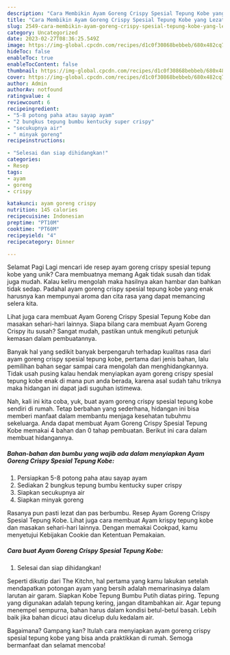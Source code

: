 ```yaml
---
description: "Cara Membikin Ayam Goreng Crispy Spesial Tepung Kobe yang Lezat, Enak"
title: "Cara Membikin Ayam Goreng Crispy Spesial Tepung Kobe yang Lezat, Enak"
slug: 2549-cara-membikin-ayam-goreng-crispy-spesial-tepung-kobe-yang-lezat-enak
category: Uncategorized
date: 2023-02-27T08:36:25.549Z
image: https://img-global.cpcdn.com/recipes/d1c0f30868bebbeb/680x482cq70/ayam-goreng-crispy-spesial-tepung-kobe-foto-resep-utama.jpg
hideToc: false
enableToc: true
enableTocContent: false
thumbnail: https://img-global.cpcdn.com/recipes/d1c0f30868bebbeb/680x482cq70/ayam-goreng-crispy-spesial-tepung-kobe-foto-resep-utama.jpg
cover: https://img-global.cpcdn.com/recipes/d1c0f30868bebbeb/680x482cq70/ayam-goreng-crispy-spesial-tepung-kobe-foto-resep-utama.jpg
author: Admin
authorAv: notfound
ratingvalue: 4
reviewcount: 6
recipeingredient:
- "5-8 potong paha atau sayap ayam"
- "2 bungkus tepung bumbu kentucky super crispy"
- "secukupnya air"
- " minyak goreng"
recipeinstructions:

- "Selesai dan siap dihidangkan!"
categories:
- Resep
tags:
- ayam
- goreng
- crispy

katakunci: ayam goreng crispy 
nutrition: 145 calories
recipecuisine: Indonesian
preptime: "PT10M"
cooktime: "PT60M"
recipeyield: "4"
recipecategory: Dinner

---
```



Selamat Pagi Lagi mencari ide resep ayam goreng crispy spesial tepung kobe yang unik? Cara membuatnya memang Agak tidak susah dan tidak juga mudah. Kalau keliru mengolah maka hasilnya akan hambar dan bahkan tidak sedap. Padahal ayam goreng crispy spesial tepung kobe yang enak harusnya kan mempunyai aroma dan cita rasa yang dapat memancing selera kita.


Lihat juga cara membuat Ayam Goreng Crispy Spesial Tepung Kobe dan masakan sehari-hari lainnya. Siapa bilang cara membuat Ayam Goreng Crispy itu susah? Sangat mudah, pastikan untuk mengikuti petunjuk kemasan dalam pembuatannya.

Banyak hal yang sedikit banyak berpengaruh terhadap kualitas rasa dari ayam goreng crispy spesial tepung kobe, pertama dari jenis bahan, lalu pemilihan bahan segar sampai cara mengolah dan menghidangkannya. Tidak usah pusing kalau hendak menyiapkan ayam goreng crispy spesial tepung kobe enak di mana pun anda berada, karena asal sudah tahu triknya maka hidangan ini dapat jadi suguhan istimewa.


Nah, kali ini kita coba, yuk, buat ayam goreng crispy spesial tepung kobe sendiri di rumah. Tetap berbahan yang sederhana, hidangan ini bisa memberi manfaat dalam membantu menjaga kesehatan tubuhmu sekeluarga. Anda dapat membuat Ayam Goreng Crispy Spesial Tepung Kobe memakai 4 bahan dan 0 tahap pembuatan. Berikut ini cara dalam membuat hidangannya.

<!--inarticleads1-->

##### Bahan-bahan dan bumbu yang wajib ada dalam menyiapkan Ayam Goreng Crispy Spesial Tepung Kobe:

1. Persiapkan 5-8 potong paha atau sayap ayam
1. Sediakan 2 bungkus tepung bumbu kentucky super crispy
1. Siapkan secukupnya air
1. Siapkan  minyak goreng


Rasanya pun pasti lezat dan pas berbumbu. Resep Ayam Goreng Crispy Spesial Tepung Kobe. Lihat juga cara membuat Ayam krispy tepung kobe dan masakan sehari-hari lainnya. Dengan memakai Cookpad, kamu menyetujui Kebijakan Cookie dan Ketentuan Pemakaian. 

<!--inarticleads2-->

##### Cara buat Ayam Goreng Crispy Spesial Tepung Kobe:


1. Selesai dan siap dihidangkan!

Seperti dikutip dari The Kitchn, hal pertama yang kamu lakukan setelah mendapatkan potongan ayam yang bersih adalah memarinasinya dalam larutan air garam. Siapkan Kobe Tepung Bumbu Putih diatas piring. Tepung yang digunakan adalah tepung kering, jangan ditambahkan air. Agar tepung menempel sempurna, bahan harus dalam kondisi betul-betul basah. Lebih baik jika bahan dicuci atau dicelup dulu kedalam air. 

Bagaimana? Gampang kan? Itulah cara menyiapkan ayam goreng crispy spesial tepung kobe yang bisa anda praktikkan di rumah. Semoga bermanfaat dan selamat mencoba!
